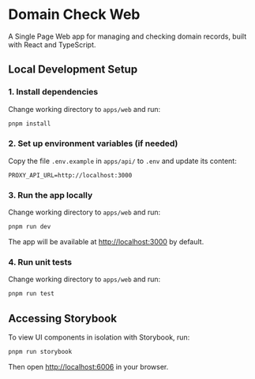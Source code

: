 # Domain Check Web

A Single Page Web app for managing and checking domain records, built with React and TypeScript.

## Local Development Setup

### 1. Install dependencies

Change working directory to `apps/web` and run:

```bash
pnpm install
```

### 2. Set up environment variables (if needed)

Copy the file `.env.example` in `apps/api/` to `.env` and update its content:

```
PROXY_API_URL=http://localhost:3000
```

### 3. Run the app locally

Change working directory to `apps/web` and run:

```bash
pnpm run dev
```

The app will be available at [http://localhost:3000](http://localhost:3000) by default.

### 4. Run unit tests

Change working directory to `apps/web` and run:

```bash
pnpm run test
```

## Accessing Storybook

To view UI components in isolation with Storybook, run:

```bash
pnpm run storybook
```

Then open [http://localhost:6006](http://localhost:6006) in your browser.
